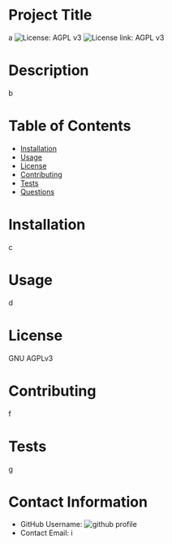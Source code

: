 
# Project Title
a
![License: AGPL v3](https://img.shields.io/badge/License-AGPL%20v3-blue.svg)
![License link: AGPL v3](https://www.gnu.org/licenses/agpl-3.0)
# Description
b
# Table of Contents 
* [Installation](#Installation)
* [Usage](#Usage)
* [License](#Installation)
* [Contributing](#Contributing)
* [Tests](#Tests)
* [Questions](#Contact-Information)
  
# Installation
c
# Usage
d
# License 
GNU AGPLv3
# Contributing 
f
# Tests
g
# Contact Information 
* GitHub Username: ![github profile](github.com/h)
* Contact Email: i
